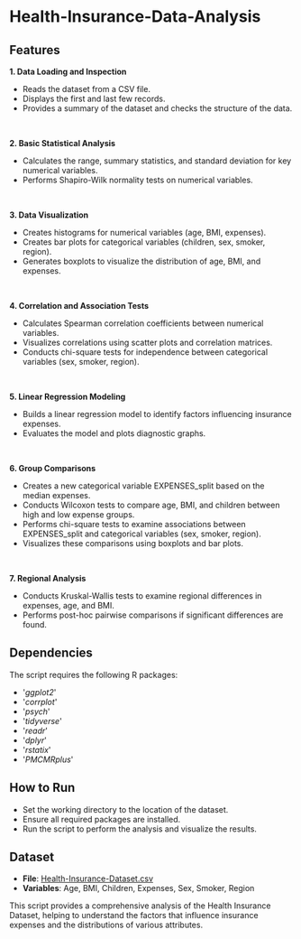# Health-Insurance-Data-Analysis

## Features
**1. Data Loading and Inspection**
* Reads the dataset from a CSV file.
* Displays the first and last few records.
* Provides a summary of the dataset and checks the structure of the data.
<br>

**2. Basic Statistical Analysis**
* Calculates the range, summary statistics, and standard deviation for key numerical variables.
* Performs Shapiro-Wilk normality tests on numerical variables.
<br>

**3. Data Visualization**
* Creates histograms for numerical variables (age, BMI, expenses).
* Creates bar plots for categorical variables (children, sex, smoker, region).
* Generates boxplots to visualize the distribution of age, BMI, and expenses.
<br>

**4. Correlation and Association Tests**
* Calculates Spearman correlation coefficients between numerical variables.
* Visualizes correlations using scatter plots and correlation matrices.
* Conducts chi-square tests for independence between categorical variables (sex, smoker, region).
<br>

**5. Linear Regression Modeling**
* Builds a linear regression model to identify factors influencing insurance expenses.
* Evaluates the model and plots diagnostic graphs.
<br>

**6. Group Comparisons**
* Creates a new categorical variable EXPENSES_split based on the median expenses.
* Conducts Wilcoxon tests to compare age, BMI, and children between high and low expense groups.
* Performs chi-square tests to examine associations between EXPENSES_split and categorical variables (sex, smoker, region).
* Visualizes these comparisons using boxplots and bar plots.
<br>

**7. Regional Analysis**
* Conducts Kruskal-Wallis tests to examine regional differences in expenses, age, and BMI.
* Performs post-hoc pairwise comparisons if significant differences are found.

## Dependencies
The script requires the following R packages:
* '*ggplot2*'
* '*corrplot*'
* '*psych*'
* '*tidyverse*'
* '*readr*'
* '*dplyr*'
* '*rstatix*'
* '*PMCMRplus*'

## How to Run
* Set the working directory to the location of the dataset.
* Ensure all required packages are installed.
* Run the script to perform the analysis and visualize the results.

## Dataset
* **File**: [Health-Insurance-Dataset.csv](https://sendeyo.com/en/afa8d570b4)
* **Variables**: Age, BMI, Children, Expenses, Sex, Smoker, Region

This script provides a comprehensive analysis of the Health Insurance Dataset, helping to understand the factors that influence insurance expenses and the distributions of various attributes.
